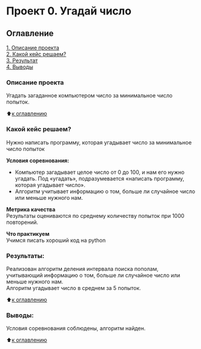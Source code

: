 # Проект 0. Угадай число

## Оглавление  
[1. Описание проекта](.README.md#Описание-проекта)  
[2. Какой кейс решаем?](.README.md#Какой-кейс-решаем)  
[3. Результат](.README.md#Результат)    
[4. Выводы](.README.md#Выводы) 

### Описание проекта    
Угадать загаданное компьютером число за минимальное число попыток.

:arrow_up:[к оглавлению](_)


### Какой кейс решаем?    
Нужно написать программу, которая угадывает число за минимальное число попыток

**Условия соревнования:**  
- Компьютер загадывает целое число от 0 до 100, и нам его нужно угадать. Под «угадать», подразумевается «написать программу, которая угадывает число».
- Алгоритм учитывает информацию о том, больше ли случайное число или меньше нужного нам.

**Метрика качества**     
Результаты оцениваются по среднему количеству попыток при 1000 повторений.

**Что практикуем**     
Учимся писать хороший код на python

### Результаты:  
Реализован алгоритм деления интервала поиска пополам, учитывающий информацию о том, больше ли случайное число или меньше нужного нам.  
Алгоритм угадывает число в среднем за 5 попыток.  

:arrow_up:[к оглавлению](.README.md#Оглавление)


### Выводы:  
Условия соревнования соблюдены, алгоритм найден.

:arrow_up:[к оглавлению](.README.md#Оглавление)